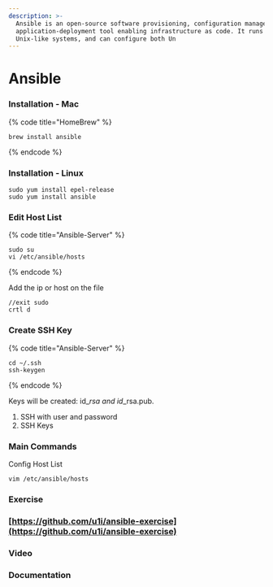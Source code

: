 ```yaml
---
description: >-
  Ansible is an open-source software provisioning, configuration management, and
  application-deployment tool enabling infrastructure as code. It runs on many
  Unix-like systems, and can configure both Un
---
```


# Ansible

### Installation - Mac

{% code title="HomeBrew" %}
```
brew install ansible
```
{% endcode %}



### Installation - Linux

```
sudo yum install epel-release
sudo yum install ansible
```

### Edit Host List

{% code title="Ansible-Server" %}
```
sudo su
vi /etc/ansible/hosts
```
{% endcode %}

Add the ip or host on the file&#x20;

```
//exit sudo 
crtl d
```



### Create SSH Key

{% code title="Ansible-Server" %}
```
cd ~/.ssh
ssh-keygen
```
{% endcode %}

Keys will be created: id\__rsa and id_\_rsa.pub.&#x20;



1. SSH with user and password
2. SSH Keys

###

### Main Commands

Config Host List

```
vim /etc/ansible/hosts 
```

### Exercise

### [https://github.com/u1i/ansible-exercise](https://github.com/u1i/ansible-exercise)

### Video

###

### Documentation
